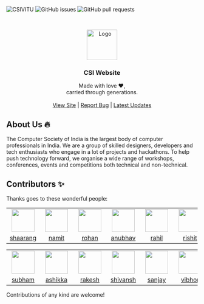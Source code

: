 <!-- Shields.io badges, don't change manually -->
![CSIVITU](https://img.shields.io/badge/csivitu-csivitu-orange)
![GitHub issues](https://img.shields.io/github/issues/csivitu/CSIWebsite2\.0?style=flat-square&color=blue)
![GitHub pull requests](https://img.shields.io/github/issues-pr/csivitu/CSIWebsite2\.0?style=flat-squared&color=lime)

<!-- PROJECT LOGO -->
<br />
<p align="center">
  <a href="https://github.com/csivitu">
    <img src="https://csivit.com/images/icons/favicon.png" alt="Logo" width="80">
  </a>

  <h3 align="center">CSI Website</h3>

  <p align="center">
    Made with love &#x2764;,<br />
    carried through generations.<br />
    <br />
    <a href="https://csivit.com/">View Site</a>
    |
    <a href="https://github.com/csivitu/CSIWebsite2.0/issues">Report Bug</a>
    |
    <a href="https://www.instagram.com/csivitu/?hl=en">Latest Updates</a>

  </p>
</p>

## About Us 🔥

<p>
    The Computer Society of India is the largest body of computer professionals in India. We are a group of skilled designers, developers and tech enthusiasts who engage in a lot of projects and hackathons. To help push technology forward, we organise a wide range of workshops, conferences, events and competitions both technical and non-technical.
</p>


## Contributors ✨

<p>
    Thanks goes to these wonderful people:
</p>

<!-- Rows are purposefully separated by tables,  -->
<!-- kindly do NOT use 'tr' tags here. -->
<table id="t1">
  <tr>
    <td align="center">
        <a href="https://github.com/shaarangg">
            <img src="https://github.com/shaarangg.png" height="60px" style="object-fit: cover" alt=""/><br/>
        </a>
    </td>
    <td align="center">
        <a href="https://github.com/namsnath">
            <img src="https://github.com/namsnath.png" height="60px" style="object-fit: cover" alt=""/><br/>
        </a>
    </td>
    <td align="center">
        <a href="https://github.com/roerohan">
            <img src="https://github.com/roerohan.png" height="60px" style="object-fit: cover" alt=""/><br/>
        </a>
    </td>
    <td align="center">
        <a href="https://github.com/anubhav-aryan">
            <img src="https://github.com/anubhav-aryan.png" height="60px" style="object-fit: cover" alt=""/><br/>
        </a>
    </td>
    <td align="center">
        <a href="https://github.com/alias-rahil">
            <img src="https://github.com/alias-rahil.png" height="60px" style="object-fit: cover" alt=""/><br/>
        </a>
    </td>
    <td align="center">
        <a href="https://github.com/thebongy">
            <img src="https://github.com/thebongy.png" height="60px" style="object-fit: cover" alt=""/><br/>
        </a>
    </td>
    <td align="center">
        <a href="https://github.com/pranshupranjal">
            <img src="https://github.com/pranshupranjal.png" height="60px" style="object-fit: cover" alt=""/><br/>
        </a>
    </td>
    <td align="center">
        <a href="https://github.com/theProgrammerDavid">
            <img src="https://github.com/theProgrammerDavid.png" height="60px" style="object-fit: cover" alt=""/><br/>
        </a>
    </td>
  </tr>
  <tr>
    <td align="center">
        <div style="width: 72px">
            <a href="https://github.com/shaarangg">shaarang</a>
        </div>
    </td>
    <td align="center">
        <div style="width: 72px">
            <a href="https://github.com/namsnath">namit</a>
        </div>
    </td>
    <td align="center">
        <div style="width: 72px">
            <a href="https://github.com/roerohan">rohan</a>
        </div>
    </td>
    <td align="center">
        <div style="width: 72px">
            <a href="https://github.com/anubhav-aryan">anubhav</a>
        </div>
    </td>
    <td align="center">
        <div style="width: 72px">
            <a href="https://github.com/anubhav-aryan">rahil</a>
        </div>
    </td>
    <td align="center">
        <div style="width: 72px">
            <a href="https://github.com/alias-rahil">rishit</a>
        </div>
    </td>
    <td align="center">
        <div style="width: 72px">
            <a href="https://github.com/pranshupranjal">pranshu</a>
        </div>
    </td>
    <td align="center">
        <div style="width: 72px">
            <a href="https://github.com/theProgrammerDavid">david</a>
        </div>
    </td>
  </tr>
</table>

<table id="t2">
  <tr>
    <td align="center">
        <a href="https://github.com/Subham-Panda">
            <img src="https://github.com/Subham-Panda.png" height="60px" style="object-fit: cover" alt=""/><br/>
        </a>
    </td>
    <td align="center">
        <a href="https://github.com/ashikka">
            <img src="https://github.com/ashikka.png" height="60px" style="object-fit: cover" alt=""/><br/>
        </a>
    </td>
    <td align="center">
        <a href="https://github.com/rakeshprask">
            <img src="https://github.com/rakeshprask.png" height="60px" style="object-fit: cover" alt=""/><br/>
        </a>
    </td>
    <td align="center">
        <a href="https://github.com/Shiv10">
            <img src="https://github.com/Shiv10.png" height="60px" style="object-fit: cover" alt=""/><br/>
        </a>
    </td>
    <td align="center">
        <a href="https://github.com/sanjaybaskaran01">
            <img src="https://github.com/sanjaybaskaran01.png" height="60px" style="object-fit: cover" alt=""/><br/>
        </a>
    </td>
    <td align="center">
        <a href="https://github.com/v1br">
            <img src="https://github.com/v1br.png" height="60px" style="object-fit: cover" alt=""/><br/>
        </a>
    </td>
  </tr>
  <tr>
    <td align="center">
        <div style="width: 72px">
            <a href="https://github.com/shaarangg">subham</a>
        </div>
    </td>
    <td align="center">
        <div style="width: 72px">
            <a href="https://github.com/namsnath">ashikka</a>
        </div>
    </td>
    <td align="center">
        <div style="width: 72px">
            <a href="https://github.com/roerohan">rakesh</a>
        </div>
    </td>
    <td align="center">
        <div style="width: 72px">
            <a href="https://github.com/anubhav-aryan">shivansh</a>
        </div>
    </td>
    <td align="center">
        <div style="width: 72px">
            <a href="https://github.com/anubhav-aryan">sanjay</a>
        </div>
    </td>
    <td align="center">
        <div style="width: 72px">
            <a href="https://github.com/alias-rahil">vibhor</a>
        </div>
    </td>
  </tr>
</table>


Contributions of any kind are welcome!
